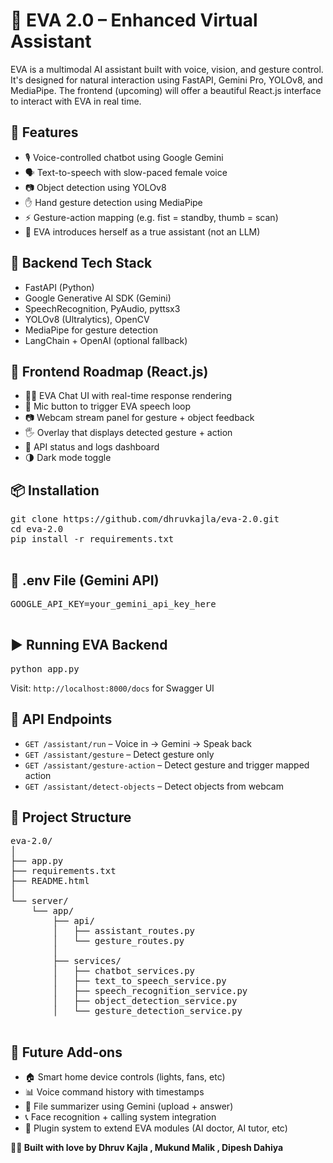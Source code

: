 <!DOCTYPE html>
<html>
<head>
  <title>EVA 2.0 – Enhanced Virtual Assistant</title>
</head>
<body>

  <h1>🤖 EVA 2.0 – Enhanced Virtual Assistant</h1>
  <p>
    EVA is a multimodal AI assistant built with voice, vision, and gesture control. It's designed for natural interaction using FastAPI, Gemini Pro, YOLOv8, and MediaPipe. The frontend (upcoming) will offer a beautiful React.js interface to interact with EVA in real time.
  </p>

  <h2>🚀 Features</h2>
  <ul>
    <li>🎙️ Voice-controlled chatbot using Google Gemini</li>
    <li>🗣️ Text-to-speech with slow-paced female voice</li>
    <li>📷 Object detection using YOLOv8</li>
    <li>✋ Hand gesture detection using MediaPipe</li>
    <li>⚡ Gesture-action mapping (e.g. fist = standby, thumb = scan)</li>
    <li>🧠 EVA introduces herself as a true assistant (not an LLM)</li>
  </ul>

  <h2>🧠 Backend Tech Stack</h2>
  <ul>
    <li>FastAPI (Python)</li>
    <li>Google Generative AI SDK (Gemini)</li>
    <li>SpeechRecognition, PyAudio, pyttsx3</li>
    <li>YOLOv8 (Ultralytics), OpenCV</li>
    <li>MediaPipe for gesture detection</li>
    <li>LangChain + OpenAI (optional fallback)</li>
  </ul>

  <h2>🎨 Frontend Roadmap (React.js)</h2>
  <ul>
    <li>🧑‍💻 EVA Chat UI with real-time response rendering</li>
    <li>🎤 Mic button to trigger EVA speech loop</li>
    <li>📷 Webcam stream panel for gesture + object feedback</li>
    <li>🖐️ Overlay that displays detected gesture + action</li>
    <li>🧩 API status and logs dashboard</li>
    <li>🌗 Dark mode toggle</li>
  </ul>

  <h2>📦 Installation</h2>
  <pre>
git clone https://github.com/dhruvkajla/eva-2.0.git
cd eva-2.0
pip install -r requirements.txt
  </pre>

  <h2>🔐 .env File (Gemini API)</h2>
  <pre>
GOOGLE_API_KEY=your_gemini_api_key_here
  </pre>

  <h2>▶️ Running EVA Backend</h2>
  <pre>python app.py</pre>
  <p>Visit: <code>http://localhost:8000/docs</code> for Swagger UI</p>

  <h2>📮 API Endpoints</h2>
  <ul>
    <li><code>GET /assistant/run</code> – Voice in → Gemini → Speak back</li>
    <li><code>GET /assistant/gesture</code> – Detect gesture only</li>
    <li><code>GET /assistant/gesture-action</code> – Detect gesture and trigger mapped action</li>
    <li><code>GET /assistant/detect-objects</code> – Detect objects from webcam</li>
  </ul>

  <h2>📁 Project Structure</h2>
  <pre>
eva-2.0/
│
├── app.py
├── requirements.txt
├── README.html
│
└── server/
    └── app/
        ├── api/
        │   ├── assistant_routes.py
        │   └── gesture_routes.py
        │
        ├── services/
        │   ├── chatbot_services.py
        │   ├── text_to_speech_service.py
        │   ├── speech_recognition_service.py
        │   ├── object_detection_service.py
        │   └── gesture_detection_service.py
  </pre>

  <h2>📌 Future Add-ons</h2>
  <ul>
    <li>🏠 Smart home device controls (lights, fans, etc)</li>
    <li>📊 Voice command history with timestamps</li>
    <li>📁 File summarizer using Gemini (upload + answer)</li>
    <li>📞 Face recognition + calling system integration</li>
    <li>🧩 Plugin system to extend EVA modules (AI doctor, AI tutor, etc)</li>
  </ul>

  <p><strong>👨‍💻 Built with love by Dhruv Kajla , Mukund Malik , Dipesh Dahiya
  </strong></p>

</body>
</html>
